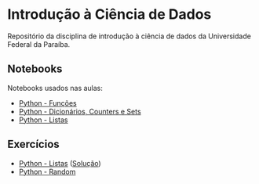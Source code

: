 # Introdução à Ciência de Dados

Repositório da disciplina de introdução à ciência de dados da Universidade Federal da Paraíba.

## Notebooks

Notebooks usados nas aulas:

- [Python - Funções](https://github.com/yurimalheiros/icd/blob/master/Python%20-%20Funções.ipynb)
- [Python - Dicionários, Counters e Sets](https://github.com/yurimalheiros/icd/blob/master/Python%20-%20Dicionários%2C%20Counters%20e%20Sets.ipynb)
- [Python - Listas](https://github.com/yurimalheiros/icd/blob/master/Python%20-%20Listas.ipynb)

## Exercícios

- [Python - Listas](https://github.com/yurimalheiros/icd/blob/master/Exerc%C3%ADcio%20-%20Python%20-%20Listas.ipynb) ([Solução](https://github.com/yurimalheiros/icd/blob/master/Exerc%C3%ADcio%20-%20Python%20-%20Listas%20-%20Solução.ipynb))
- [Python - Random](https://github.com/yurimalheiros/icd/blob/master/Exerc%C3%ADcio%20-%20Python%20-%20Random.ipynb)
